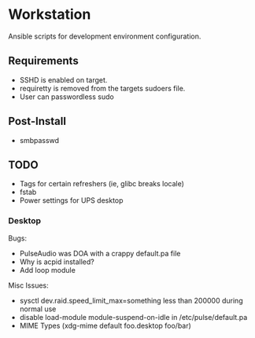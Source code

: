 Workstation
===========

Ansible scripts for development environment configuration.

## Requirements
* SSHD is enabled on target.
* requiretty is removed from the targets sudoers file.
* User can passwordless sudo

## Post-Install
* smbpasswd

## TODO
* Tags for certain refreshers (ie, glibc breaks locale)
* fstab
* Power settings for UPS desktop

### Desktop
Bugs:
* PulseAudio was DOA with a crappy default.pa file
* Why is acpid installed?
* Add loop module

Misc Issues:
* sysctl dev.raid.speed_limit_max=something less than 200000 during normal use
* disable load-module module-suspend-on-idle in /etc/pulse/default.pa
* MIME Types (xdg-mime default foo.desktop foo/bar)
